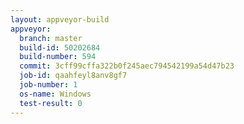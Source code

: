 ```yaml
---
layout: appveyor-build
appveyor:
  branch: master
  build-id: 50202684
  build-number: 594
  commit: 3cff99cffa322b0f245aec794542199a54d47b23
  job-id: qaahfeyl8anv8gf7
  job-number: 1
  os-name: Windows
  test-result: 0
---
```

